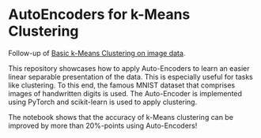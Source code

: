 # AutoEncoders for k-Means Clustering

Follow-up of [Basic k-Means Clustering on image data](https://github.com/tschechlovdev/kmeans_MNIST).

This repository showcases how to apply Auto-Encoders to learn an easier linear separable presentation of the data.
This is especially useful for tasks like clustering. 
To this end, the famous MNIST dataset that comprises images of handwritten digits is used.
The Auto-Encoder is implemented using PyTorch and scikit-learn is used to apply clustering.

The notebook shows that the accuracy of k-Means clustering can be improved by more than 20%-points using Auto-Encoders!

